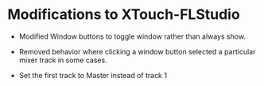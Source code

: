 # Modifications to XTouch-FLStudio

- Modified Window buttons to toggle window rather than always show.
- Removed behavior where clicking a window button selected a particular mixer track in some cases.

- Set the first track to Master instead of track 1
